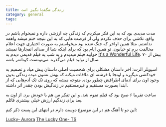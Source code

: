 ```yaml
---
title: زندگی شگفت‌انگیز است
category: general
tags:  
---
```



مدت مدیدی بود که به این فکر میکردم که زندگی چه ارزشی داره و نمیخوام باشم در واقع. تلاشی برای حذف نکردم ولی از فرصت هایی که به این نتیجه ختم میشد واهمه نداشتم. مثلا همین اواخر که جنگ شده بود میخواستم به صورت اختیاری جهت اعلام مخالفت برم تو خیابون. تو همین ایام بود که برای اینکه شبا از صدای انفجارها نمیشد خوابید فیلم میدیدم و یه شب یه فیلم قدیمی دیدم به [It's a Wonderful Life](https://www.imdb.com/title/tt0038650/). بیش از ۷۰ سال از تولید فیلم می‌گذره. می‌تونست کوتاه‌تر باشه. 

اسپویلر الرت: اخر داستان مشکلی برای شخصیت اصلی داستان پیش میاد و تصمیم به خودکشی میگیره و اونجا با فرشته ای ملاقات میکنه که بهش نشون میده زندگی بدون وجود اون برای آدمای اطرافش چطور بوده. متوجه میشه که روی تک تک آدم‌هایی که از ابتدا بصورت مستقیم و غیرمستقیم در زندگیش بودن چقدر اثر داشته. 

ساعت تقریبا ۶ صبح بود که فیلم تموم شد. و این تفکر من هم با خودش برد. از اون به بعد برای زندگیم ارزش خیلی بیشتری قائلم. <br>

این دو تا آهنگ هم در این موضوع دوست دارم در انتهای این پست ذکر کنم:

[Lucky- Aurora](https://youtu.be/AmTiqR2_VAw?si=9BXGHQjY2grNKIfM)
[The Lucky One- TS](https://youtu.be/4LtQxA_ooLk?si=FrflKxMhh2DpJd-r)


